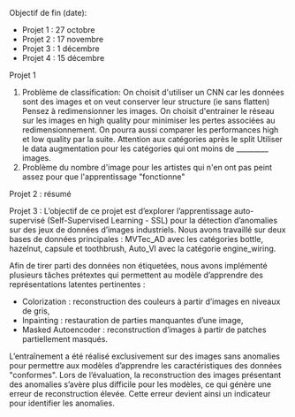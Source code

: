 Objectif de fin (date):
- Projet 1 : 27 octobre
- Projet 2 : 17 novembre
- Projet 3 : 1 décembre
- Projet 4 : 15 décembre


Projet 1

1) Problème de classification: On choisit d'utiliser un CNN car les données sont des images et on veut conserver leur structure (ie sans flatten)
   Pensez à redimensionner les images. On choisit d'entrainer le réseau sur les images en high quality pour minimiser les pertes associées au redimensionnement. On pourra aussi comparer les performances high et low quality par la suite.
   Attention aux catégories après le split
   Utiliser le data augmentation pour les catégories qui ont moins de _________ images.
3) Problème du nombre d'image pour les artistes qui n'en ont pas peint assez pour que l'apprentissage "fonctionne"

Projet 2 : 
résumé 

Projet 3 : 
L’objectif de ce projet est d’explorer l’apprentissage auto-supervisé (Self-Supervised Learning - SSL) pour la détection d’anomalies sur des jeux de données d’images industriels. Nous avons travaillé sur deux bases de données principales : MVTec_AD avec les catégories bottle, hazelnut, capsule et toothbrush, Auto_VI avec la catégorie engine_wiring.

Afin de tirer parti des données non étiquetées, nous avons implémenté plusieurs tâches prétextes qui permettent au modèle d’apprendre des représentations latentes pertinentes :
- Colorization : reconstruction des couleurs à partir d’images en niveaux de gris,
- Inpainting : restauration de parties manquantes d’une image,
- Masked Autoencoder : reconstruction d’images à partir de patches partiellement masqués.

L’entraînement a été réalisé exclusivement sur des images sans anomalies pour permettre aux modèles d’apprendre les caractéristiques des données "conformes". Lors de l’évaluation, la reconstruction des images présentant des anomalies s’avère plus difficile pour les modèles, ce qui génère une erreur de reconstruction élevée. Cette erreur devient ainsi un indicateur pour identifier les anomalies.


   

